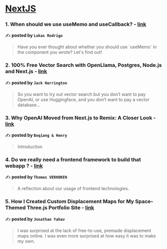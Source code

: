 
<h1><a href=https://medium.com/tag/nextjs/recommended target="_blank" rel="noopener noreferrer">NextJS</a></h1>
<h3>1. When should we use useMemo and useCallback? - <a href="https://medium.com/@lukasrar/when-should-we-use-usememo-and-usecallback-2194d316ca07" target="_blank" rel="noopener noreferrer">link</a></h3>

✍️ **posted by `Lukas Rodrigo`**

<blockquote>Have you ever thought about whether you should use `useMemo` in the component you wrote? Let's find out!</blockquote>

<h3>2. 100% Free Vector Search with OpenLlama, Postgres, Node.js and Next.js - <a href="https://medium.com/javascript-in-plain-english/100-free-vector-search-with-openllama-postgres-nodejs-and-nextjs-e496856766f7" target="_blank" rel="noopener noreferrer">link</a></h3>

✍️ **posted by `Jack Herrington`**

<blockquote>So you want to try out vector search but you don’t want to pay OpenAI, or use Huggingface, and you don’t want to pay a vector database…</blockquote>

<h3>3. Why OpenAI Moved from Next.js to Remix: A Closer Look - <a href="https://medium.com/@lbq999/why-openai-moved-from-next-js-to-remix-a-closer-look-114732b28eb9" target="_blank" rel="noopener noreferrer">link</a></h3>

✍️ **posted by `Boqiang & Henry`**

<blockquote>Introduction</blockquote>

<h3>4. Do we really need a frontend framework to build that webapp ? - <a href="https://medium.com/norsys-octogone/do-we-really-need-a-frontend-framework-to-build-that-webapp-c95f377bb93" target="_blank" rel="noopener noreferrer">link</a></h3>

✍️ **posted by `Thomas VERHOKEN`**

<blockquote>A reflection about our usage of frontend technologies.</blockquote>

<h3>5. How I Created Custom Displacement Maps for My Space-Themed Three.js Portfolio Site - <a href="https://medium.com/javascript-in-plain-english/how-i-created-custom-displacement-maps-for-my-space-themed-three-js-portfolio-site-642b52700941" target="_blank" rel="noopener noreferrer">link</a></h3>

✍️ **posted by `Jonathan Yahav`**

<blockquote>I was surprised at the lack of free-to-use, premade displacement maps online. I was even more surprised at how easy it was to make my own.</blockquote>

